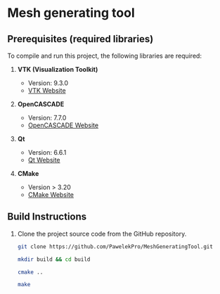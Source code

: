 # Mesh generating tool

## Prerequisites (required libraries)

To compile and run this project, the following libraries are required:

1. **VTK (Visualization Toolkit)**
   - Version: 9.3.0
   - [VTK Website](https://vtk.org/)

2. **OpenCASCADE**
   - Version: 7.7.0
   - [OpenCASCADE Website](https://www.opencascade.com/)

3. **Qt**
   - Version: 6.6.1
   - [Qt Website](https://www.qt.io/)

4. **CMake**
    - Version > 3.20
    - [CMake Website](https://cmake.org/)

## Build Instructions

1. Clone the project source code from the GitHub repository.

   ```bash
   git clone https://github.com/PawelekPro/MeshGeneratingTool.git
   ```
   
   ```bash
   mkdir build && cd build
   ```

    ```bash
    cmake ..
    ```

    ```bash
    make
    ```

